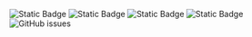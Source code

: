 ![Static Badge](https://img.shields.io/badge/blacklists-60-000000) ![Static Badge](https://img.shields.io/badge/blacklisted-2735008-cc0000) ![Static Badge](https://img.shields.io/badge/whitelisted-2242-00CC00) ![Static Badge](https://img.shields.io/badge/streaming_blacklist-28106-000000) ![GitHub issues](https://img.shields.io/github/issues/fabriziosalmi/blacklists)

